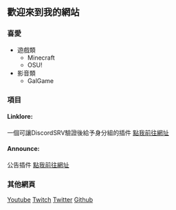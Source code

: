 ## 歡迎來到我的網站


### 喜愛
* 遊戲類
  * Minecraft
  * OSU!
* 影音類
  * GalGame

### 項目
#### Linklore:
一個可讓DiscordSRV驗證後給予身分組的插件
[點我前往網址](https://github.com/XingYanTW/LinkRole)
#### Announce:
公告插件
[點我前往網址](https://github.com/XingYanTW/Announce)


### 其他網頁
[Youtube](https://www.youtube.com/channel/UCPWDEz4L5bphm_9WLzqTp-Q)
[Twitch](https://www.twitch.tv/xingyantw)
[Twitter](https://twitter.com/tw_xing)
[Github](https://github.com/XingYanTW)
